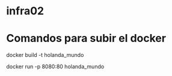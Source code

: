 # infra02

# Comandos para subir el docker

docker build -t holanda_mundo

docker run -p 8080:80 holanda_mundo

